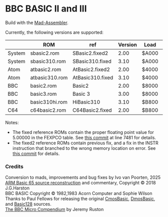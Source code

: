 # BBC BASIC II and III

Build with the [Mad-Assembler](https://github.com/tebe6502/Mad-Assembler).

Currently, the following versions are supported:

| | ROM | ref | Version | Load | MD5|
| --- | --- | --- | --- | --- | --- |
| System | sbasic2.rom    | SBasic2.fixed2    | 2.00 | $A000 | 74c803820eb39ff8b693ea3a90f05b33 |
| System | sbasic310.rom  | SBasic310.fixed  | 3.10 | $A000 | 477d2c05b550ecb2730814ba1068b0d1 |
| Atom   | atbasic2.rom   | AtBasic2.fixed2   | 2.00 | $4000 | 07936440e266d780d4082f2844aa78e4 |
| Atom   | atbasic310.rom | AtBasic310.fixed | 3.10 | $4000 | 5ca195f247cd1dabb311f2207220df2b |
| BBC    | basic2.rom     | Basic2     | 2.00 | $8000 | 2cc67be4624df4dc66617742571a8e3d |
| BBC    | basic3.rom     | Basic 3    | 3.00 | $8000 | 361148f2ae1cb2c87885bcb463d9e74c |
| BBC    | basic310hi.rom | HiBasic310 | 3.10 | $B800 | 68e79c8b6f46aa4f07a6dd687897229c |
| C64    | c64basic2.rom  | C64Basic2.fixed  | 2.00 | $B800 | 89f5b82721cb351f22145ee0c07530c2 |

Notes:
* The fixed reference ROMs contain the proper floating point value for 5.00000 in the FEXPCO table.
See [this commit](https://github.com/ivop/bbc-basic/commit/5a7d6ff7deaeb792381d46ab6004b1abc9a0d855) at line 7481 for details.
* The fixed2 reference ROMs contain previous fix, and a fix in the INSTR instruction that branched to the wrong
memory location on error. See [this commit](https://github.com/ivop/bbc-basic/commit/d0676f8ba5c34023562e5f5bba92a48514324571)
for details.

### Credits

Conversion to mads, improvements and bug fixes by Ivo van Poorten, 2025  
[ARM Basic 65 source reconstruction](https://mdfs.net/Software/BBCBasic/6502/) and commentary, Copyright © 2018 J.G.Harston  
BBC BASIC Copyright © 1982,1983 Acorn Computer and Sophie Wilson  
Thanks to Paul Fellows for releasing the original [CmosBasic](https://github.com/stardot/AcornCmosBasic),
[DmosBasic](https://github.com/stardot/AcornDmosBasic), and [Basic128]( https://github.com/stardot/AcornBasic128) sources.  
[The BBC Micro Compendium](https://archive.org/search?query=bbc+micro+compendium) by Jeremy Ruston  
